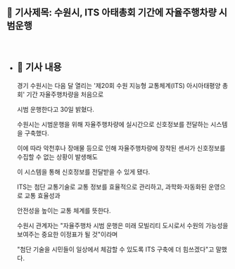 ## 📰 기사제목: 수원시, ITS 아태총회 기간에 자율주행차량 시범운행
<br>

- ## 📄 기사 내용
  경기 수원시는 다음 달 열리는 '제20회 수원 지능형 교통체계(ITS) 아시아태평양 총회' 기간 자율주행차량을 처음으로

  시범 운행한다고 30일 밝혔다.

  수원시는 시범운행을 위해 자율주행차량에 실시간으로 신호정보를 전달하는 시스템을 구축했다.

  이에 따라 악천후나 장애물 등으로 인해 자율주행차량에 장착된 센서가 신호정보를 수집할 수 없는 상황이 발생해도

  이 시스템을 통해 신호정보를 전달받을 수 있게 됐다.

  ITS는 첨단 교통기술로 교통 정보를 효율적으로 관리하고, 과학화·자동화된 운영으로 교통 효율성과

  안전성을 높이는 교통 체계를 뜻한다.

  수원시 관계자는 "자율주행차 시범 운행은 미래 모빌리티 도시로서 수원의 가능성을 보여주는 중요한 이정표가 될 것"이라며

  "첨단 기술을 시민들이 일상에서 체감할 수 있도록 ITS 구축에 더 힘쓰겠다"고 말했다.
